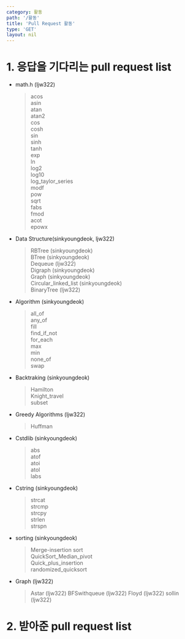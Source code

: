 ```yaml
---
category: 활동
path: '/활동'
title: 'Pull Request 활동'
type: 'GET'
layout: nil
---
```

# 1. 응답을 기다리는 pull request list
- math.h (ljw322) <Br>
    > acos <Br>
    > asin <br>
    > atan <br>
    > atan2 <br>
    > cos <Br>
    > cosh <Br>
    > sin <br>
    > sinh <br>
    > tanh <br>
    > exp <br>
    > ln <br>
    > log2 <br>
    > log10 <br>
    > log_taylor_series <Br>
    > modf <br>
    > pow <br>
    > sqrt <Br>
    > fabs <Br>
    > fmod <Br>
    > acot <br>
    > epowx <br>
    
- Data Structure(sinkyoungdeok, ljw322) <Br>
    > RBTree (sinkyoungdeok) <br>
    > BTree (sinkyoungdeok) <br>
    > Dequeue (ljw322) <br>
    > Digraph (sinkyoungdeok) <Br>
    > Graph (sinkyoungdeok) <Br>
    > Circular_linked_list (sinkyoungdeok) <Br>
    > BinaryTree (ljw322) <Br>

- Algorithm (sinkyoungdeok) <br>
    > all_of <Br>
    > any_of <br>
    > fill <br>
    > find_if_not <Br>
    > for_each <br>
    > max <Br>
    > min <br>
    > none_of <br>
    > swap <Br>
- Backtraking (sinkyoungdeok) <Br>
    > Hamilton <br>
    > Knight_travel <br>
    > subset <br>
    
- Greedy Algorithms (ljw322) <br>
    > Huffman <br>
    
- Cstdlib (sinkyoungdeok) <br>
    > abs <br>
    > atof <br>
    > atoi <br>
    > atol <br>
    > labs <br>
- Cstring (sinkyoungdeok) <br>
    > strcat <br>
    > strcmp <br>
    > strcpy <br>
    > strlen <br>
    > strspn <br>
- sorting (sinkyoungdeok) <br>
    > Merge-insertion sort<br>
    > QuickSort_Median_pivot <br>
    > Quick_plus_insertion <br>
    > randomized_quicksort <br>
- Graph (ljw322) <br>
    > Astar (ljw322)
    > BFSwithqueue (ljw322)
    > Floyd (ljw322)
    > sollin (ljw322)
    
    
    

# 2. 받아준 pull request list
